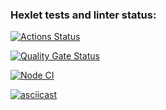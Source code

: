 ### Hexlet tests and linter status:

[![Actions Status](https://github.com/Dmitry-Khodanitsky/frontend-project-46/actions/workflows/hexlet-check.yml/badge.svg)](https://github.com/Dmitry-Khodanitsky/frontend-project-46/actions)

[![Quality Gate Status](https://sonarcloud.io/api/project_badges/measure?project=Dmitry-Khodanitsky_frontend-project-46&metric=alert_status)](https://sonarcloud.io/summary/new_code?id=Dmitry-Khodanitsky_frontend-project-46)

[![Node CI](https://github.com/Dmitry-Khodanitsky/frontend-project-46/actions/workflows/nodejs.yml/badge.svg)](https://github.com/Dmitry-Khodanitsky/frontend-project-46/actions/workflows/nodejs.yml)


[![asciicast](https://asciinema.org/a/727322.svg)](https://asciinema.org/a/727322)
